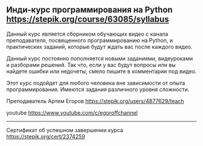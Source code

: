 Инди-курс программирования на Python
https://stepik.org/course/63085/syllabus
-------------------------------------

Данный курс является сборником обучающих видео с канала преподавателя, посвященного программированию на Python, и практических заданий, которые будут ждать вас после каждого видео.

Данный курс постоянно пополняется новыми заданиями, видеуроками и разборами решений. Так что, если у вас будут вопросы или вы найдете ошибки или недочеты, смело пишите в комментарии под видео.

Этот курс подойдет для любого человека вне зависимости от опыта программирования. 
Имеются задания различного уровня сложности.

Преподаватель Артем Егоров
https://stepik.org/users/4877629/teach

youtube
https://www.youtube.com/c/egoroffchannel

---------------------------------------
Сертификат об успешном завершении курса
https://stepik.org/cert/2374259
